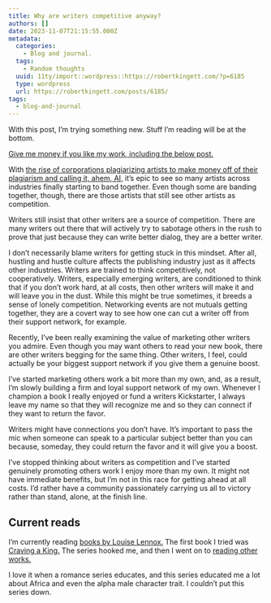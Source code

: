 ```yaml
---
title: Why are writers competitive anyway?
authors: []
date: 2023-11-07T21:15:55.000Z
metadata:
  categories:
    - Blog and journal.
  tags:
    - Random thoughts
  uuid: 11ty/import::wordpress::https://robertkingett.com/?p=6185
  type: wordpress
  url: https://robertkingett.com/posts/6185/
tags:
  - blog-and-journal
---
```

With this post, I’m trying something new. Stuff I’m reading will be at the bottom.

[Give me money if you like my work, including the below post.](https://robertkingett.com/donate/)

With [the rise of corporations plagiarizing artists to make money off of their plagiarism and calling it, ahem, AI,](https://www.theverge.com/2023/11/4/23946353/generative-ai-copyright-training-data-openai-microsoft-google-meta-stabilityai) it’s epic to see so many artists across industries finally starting to band together. Even though some are banding together, though, there are those artists that still see other artists as competition.

Writers still insist that other writers are a source of competition. There are many writers out there that will actively try to sabotage others in the rush to prove that just because they can write better dialog, they are a better writer.

I don’t necessarily blame writers for getting stuck in this mindset. After all, hustling and hustle culture affects the publishing industry just as it affects other industries. Writers are trained to think competitively, not cooperatively. Writers, especially emerging writers, are conditioned to think that if you don’t work hard, at all costs, then other writers will make it and will leave you in the dust. While this might be true sometimes, it breeds a sense of lonely competition. Networking events are not mutuals getting together, they are a covert way to see how one can cut a writer off from their support network, for example.

Recently, I’ve been really examining the value of marketing other writers you admire. Even though you may want others to read your new book, there are other writers begging for the same thing. Other writers, I feel, could actually be your biggest support network if you give them a genuine boost.

I’ve started marketing others work a bit more than my own, and, as a result, I’m slowly building a firm and loyal support network of my own. Whenever I champion a book I really enjoyed or fund a writers Kickstarter, I always leave my name so that they will recognize me and so they can connect if they want to return the favor.

Writers might have connections you don’t have. It’s important to pass the mic when someone can speak to a particular subject better than you can because, someday, they could return the favor and it will give you a boost.

I’ve stopped thinking about writers as competition and I’ve started genuinely promoting others work I enjoy more than my own. It might not have immediate benefits, but I’m not in this race for getting ahead at all costs. I’d rather have a community passionately carrying us all to victory rather than stand, alone, at the finish line.

## Current reads

I’m currently reading [books by Louise Lennox.](https://www.lovelouiselennox.com/books) The first book I tried was [Craving a King.](https://www.lovelouiselennox.com/cravingaking) The series hooked me, and then I went on to [reading other works.](https://www.lovelouiselennox.com/books)

I love it when a romance series educates, and this series educated me a lot about Africa and even the alpha male character trait. I couldn’t put this series down.
